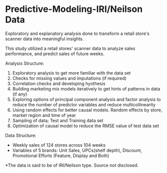 # Predictive-Modeling-IRI/Neilson Data
Exploratory and explanatory analysis done to transform a retail store's scanner data into meaningful insights.

This study utilized a retail stores' scanner data to analyze sales performance, and predict sales of future weeks. 

Analysis Structure:
1. Exploratory analysis to get more familiar with the data set
2. Checks for missing values and imputations (if required)
3. Correlation checks and developing hyothesis
4. Building marketing mix models iteratively to get hints of patterns in data (if any)
5. Exploring options of principal component analysis and factor analysis to reduce the number of predictor variables and reduce multicollinearity
6. Using random effects for better causal models. Random effects by store, market region and time of year
7. Sampling of data; Test and Training data set
8. Optimization of causal model to reduce the RMSE value of test data set


Data Structure:
- Weekly sales of 124 stores across 104 weeks
- Variables of 5 brands: Unit Sales, UPCs(shelf depth), Discount, Promotional Efforts (Feature, Display and Both)

*The data is said to be of IRI/Neilson type. Source not disclosed.
